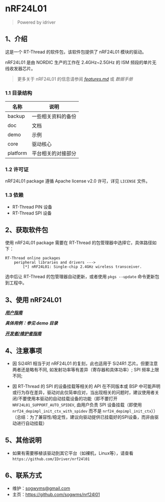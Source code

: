 # nRF24L01

> Powered by idriver

## 1、介绍

这是一个 RT-Thread 的软件包，该软件包提供了 nRF24L01 模块的驱动。

nRF24L01 是由 NORDIC 生产的工作在 2.4GHz~2.5GHz 的 ISM 频段的单片无线收发器芯片。

> 更多关于 nRF24L01 的信息请参阅 [_features.md_](/docs/features.md) 或 _数据手册_


### 1.1 目录结构

| 名称 | 说明 |
| ---- | ---- |
| backup | 一些相关资料的备份 |
| doc | 文档 |
| demo | 示例 |
| core  | 驱动核心 |
| platform  | 平台相关的对接部分 |

### 1.2 许可证

nRF24L01 package 遵循 Apache license v2.0 许可，详见 `LICENSE` 文件。

### 1.3 依赖

- RT-Thread PIN 设备
- RT-Thread SPI 设备

## 2、获取软件包

使用 nRF24L01 package 需要在 RT-Thread 的包管理器中选择它，具体路径如下：

```
RT-Thread online packages
    peripheral libraries and drivers --->
        [*] nRF24L01: Single-chip 2.4GHz wireless transceiver.
```

选中后让 RT-Thread 的包管理器自动更新，或者使用 `pkgs --update` 命令更新包到工程中。

## 3、使用 nRF24L01

_**[用户指南](./doc/user_guide.md)**_

_**具体用例：参见 demo 目录**_

_**[开发者/维护者指南](./doc/dev_guide.md)**_

## 4、注意事项

- 因 Si24R1 相当于对 nRF24L01 的复刻，此也适用于 Si24R1 芯片。但要注意两者还是略有不同, 如发射功率等有差异（寄存器和具体功率）; SPI 频率上限不同;

- 因 RT-Thread 的 SPI 的设备挂载等相关的 API 在不同版本或 BSP 中可能声明或行为存在差异，驱动对此仅简单应对，当出现相关的问题时，建议使用者关闭/不要使用本驱动的自动挂载设备的功能（即不要打开 `NRF24L01_SUPPORT_AUTO_SPIDEV`, 由用户负责 SPI 设备挂载（即使用`nrf24_depimpl_init_ctx_with_spidev` 而不是 `nrf24_depimpl_init_ctx`））（总结：为了兼容性/稳定性，建议向驱动提供已挂载好的SPI设备，而非由驱动进行自动挂载）

## 5、其他说明

- 如果有需要移植该驱动到其它平台（如裸机，Linux等），请查看 `https://github.com/IDriver/nrf24l01`

## 6、联系方式

- 维护：sogwyms@gmail.com
- 主页：https://github.com/sogwms/nrf24l01
